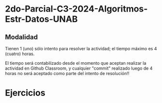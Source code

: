 # 2do-Parcial-C3-2024-Algoritmos-Estr-Datos-UNAB

## Modalidad

Tienen 1 (uno) sólo intento para resolver la actividad; el tiempo máximo es 4 (cuatro) horas.

El tiempo será contabilizado desde el momento que aceptan realizar la actividad en Github Classroom, y cualquier "commit" realizado luego de 4 horas no será aceptado como parte del intento de resolución!!

# Ejercicios

